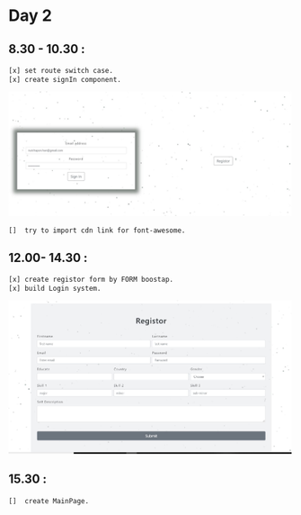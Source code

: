 # Day 2

## 8.30 - 10.30 :	

	[x]	set route switch case.
	[x]	create signIn component.

![](https://github.com/caption01/csr_cc4/blob/master/projectrecord/daily/day2/signin.JPG)

	[]	try to import cdn link for font-awesome.

## 12.00- 14.30 :	

	[x]	create registor form by FORM boostap.
	[x]	build Login system.

![](https://github.com/caption01/csr_cc4/blob/master/projectrecord/daily/day2/registorform.JPG)

## 15.30 :	

	[]	create MainPage.